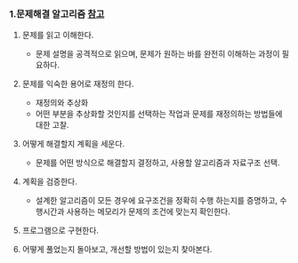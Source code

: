 ### 1.문제해결 알고리즘 [참고](https://book.algospot.com/index.html)

1. 문제를 읽고 이해한다.
    * 문제 설명을 공격적으로 읽으며, 문제가 원하는 바를 완전히 이해하는 과정이 필요하다.
    

2. 문제를 익숙한 용어로 재정의 한다.
    * 재정의와 추상화
    * 어떤 부분을 추상화할 것인지를 선택하는 작업과 문제를 재정의하는 방법들에대한 고찰.
    

3. 어떻게 해결할지 계획을 세운다.
    * 문제를 어떤 방식으로 해결할지 결정하고, 사용할 알고리즘과 자료구조 선택.
    

4. 계획을 검증한다.
    * 설계한 알고리즘이 모든 경우에 요구조건을 정확히 수행 하는지를 증명하고, 수행시간과 사용하는 메모리가 문제의 조건에 맞는지 확인한다.
    

5. 프로그램으로 구현한다.


6. 어떻게 풀었는지 돌아보고, 개선할 방법이 있는지 찾아본다.
